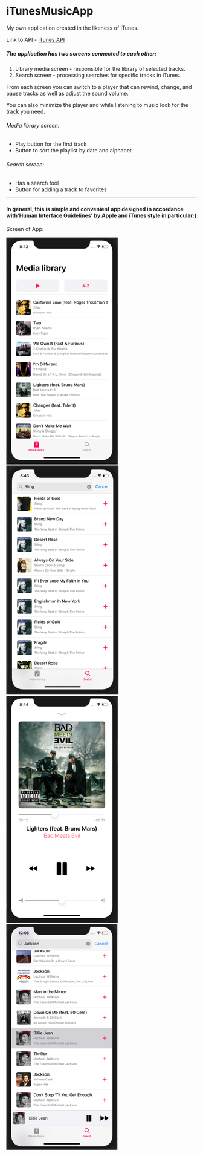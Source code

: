 # iTunesMusicApp

My own application created in the likeness of iTunes.

Link to API - [iTunes API](https://affiliate.itunes.apple.com/resources/documentation/itunes-store-web-service-search-api/)

##### The application has two screens connected to each other:
1) Library media screen - responsible for the library of selected tracks.
2) Search screen - processing searches for specific tracks in iTunes.

From each screen you can switch to a player that can rewind, change, and pause tracks as well as adjust the sound volume.

You can also minimize the player and while listening to music look for the track you need.


###### Media library screen:
- Play button for the first track 
- Button to sort the playlist by date and alphabet

###### Search screen:
- Has a search tool
- Button for adding a track to favorites

***
#### In general, this is simple and convenient app designed in accordance with'Human Interface Guidelines' by Apple and iTunes style in particular:)

Screen of App:

![MediaLibrary](https://github.com/ArtemUstinov/iTunesMusicApp/blob/main/Source/MediaLibrary%20screen.png) ![Search](https://github.com/ArtemUstinov/iTunesMusicApp/blob/main/Source/Search%20screen.png) ![MediaPlayer](https://github.com/ArtemUstinov/iTunesMusicApp/blob/main/Source/MediaPlayer%20screen.png) ![MiniMediaPlayer](https://github.com/ArtemUstinov/iTunesMusicApp/blob/main/Source/MiniPlayer%20screen.png) 

